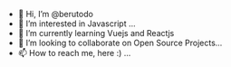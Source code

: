 - 👋 Hi, I’m @berutodo
- 👀 I’m interested in Javascript ...
- 🌱 I’m currently learning Vuejs and Reactjs
- 💞️ I’m looking to collaborate on Open Source Projects...
- 📫 How to reach me, here :)  ...

<!---
berutodo/berutodo is a ✨ special ✨ repository because its `README.md` (this file) appears on your GitHub profile.
You can click the Preview link to take a look at your changes.
--->
